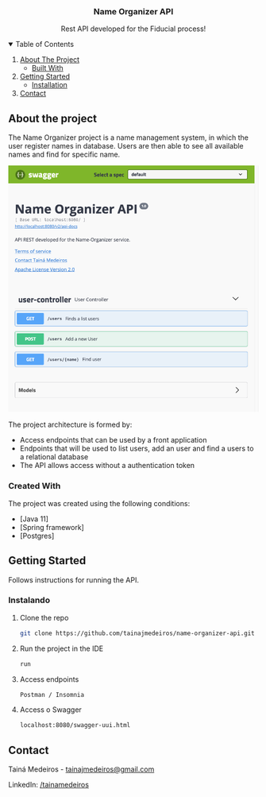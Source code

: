 <!-- PROJECT LOGO -->
<br />
<p align="center">
  <h3 align="center">Name Organizer API</h3>

  <p align="center">
    Rest API developed for the Fiducial process!
    <br />
  </p>
</p>


<!-- TABLE OF CONTENTS -->
<details open="open">
  <summary>Table of Contents</summary>
  <ol>
    <li>
      <a href="#about-the-project">About The Project</a>
      <ul>
        <li><a href="#built-with">Built With</a></li>
      </ul>
    </li>
    <li>
      <a href="#getting-started">Getting Started</a>
      <ul>
        <li><a href="#installation">Installation</a></li>
      </ul>
    </li>
    <li><a href="#contact">Contact</a></li>
  </ol>
</details>



<!-- ABOUT THE PROJECT -->
## About the project

The Name Organizer project is a name management system, in which the user register names in database. Users are then able to see all available names and find for specific name.

![swagger-complete-screenshot][swagger-complete-screenshot]


The project architecture is formed by:
* Access endpoints that can be used by a front application
* Endpoints that will be used to list users, add an user and  find a users to a relational database
* The API allows access without a authentication token


### Created With

The project was created using the following conditions:
* [Java 11]
* [Spring framework]
* [Postgres]


<!-- GETTING STARTED -->
## Getting Started

Follows instructions for running the API.

### Instalando

1. Clone the repo
   ```sh
   git clone https://github.com/tainajmedeiros/name-organizer-api.git
   ```
2. Run the project in the IDE
   ```sh
   run
   ```
3. Access endpoints
   ```sh
   Postman / Insomnia 
   ```
4. Access o Swagger
   ```sh
   localhost:8080/swagger-uui.html
   ```

<!-- CONTACT -->
## Contact

Tainá Medeiros - tainajmedeiros@gmail.com

LinkedIn: [/tainamedeiros](https://www.linkedin.com/in/tainamedeiros)

<!-- MARKDOWN LINKS & IMAGES -->
[swagger-complete-screenshot]: images/swagger-complete.png
